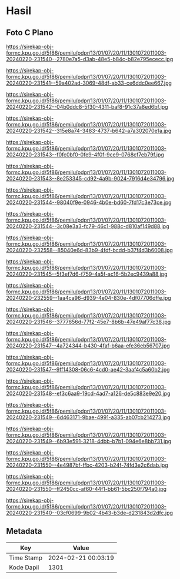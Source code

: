 # Hasil

## Foto C Plano

https://sirekap-obj-formc.kpu.go.id/5f86/pemilu/pdpr/13/01/07/20/11/1301072011003-20240220-231540--2780e7a5-d3ab-48e5-b84c-b82e795ececc.jpg

https://sirekap-obj-formc.kpu.go.id/5f86/pemilu/pdpr/13/01/07/20/11/1301072011003-20240220-231541--59a402ad-3069-48df-ab33-ce6ddc0ee667.jpg

https://sirekap-obj-formc.kpu.go.id/5f86/pemilu/pdpr/13/01/07/20/11/1301072011003-20240220-231542--04b0ddc8-5f30-4311-baf8-91c37a8ed6bf.jpg

https://sirekap-obj-formc.kpu.go.id/5f86/pemilu/pdpr/13/01/07/20/11/1301072011003-20240220-231542--315e8a74-3483-4737-b642-a7a302070e1a.jpg

https://sirekap-obj-formc.kpu.go.id/5f86/pemilu/pdpr/13/01/07/20/11/1301072011003-20240220-231543--f0fc0bf0-0fe9-4f0f-9ce9-0768cf7eb79f.jpg

https://sirekap-obj-formc.kpu.go.id/5f86/pemilu/pdpr/13/01/07/20/11/1301072011003-20240220-231543--8e253345-cd92-4a9b-9024-7916d4e34796.jpg

https://sirekap-obj-formc.kpu.go.id/5f86/pemilu/pdpr/13/01/07/20/11/1301072011003-20240220-231544--98040f9e-0946-4b0e-bd60-7fd17c3e73ce.jpg

https://sirekap-obj-formc.kpu.go.id/5f86/pemilu/pdpr/13/01/07/20/11/1301072011003-20240220-231544--3c08e3a3-fc79-46c1-988c-d810af149d88.jpg

https://sirekap-obj-formc.kpu.go.id/5f86/pemilu/pdpr/13/01/07/20/11/1301072011003-20240220-232558--85040e6d-83b9-4fdf-bcdd-b37f4d3b6008.jpg

https://sirekap-obj-formc.kpu.go.id/5f86/pemilu/pdpr/13/01/07/20/11/1301072011003-20240220-231545--5f3ef7d6-f759-4a5f-ac16-5b2ec9439a88.jpg

https://sirekap-obj-formc.kpu.go.id/5f86/pemilu/pdpr/13/01/07/20/11/1301072011003-20240220-232559--1aa4ca96-d939-4e04-830e-4df07706dffe.jpg

https://sirekap-obj-formc.kpu.go.id/5f86/pemilu/pdpr/13/01/07/20/11/1301072011003-20240220-231546--3777656d-77f2-45e7-8b6b-47e49af77c38.jpg

https://sirekap-obj-formc.kpu.go.id/5f86/pemilu/pdpr/13/01/07/20/11/1301072011003-20240220-231547--4a724344-b430-4faf-b6aa-efe36eb56707.jpg

https://sirekap-obj-formc.kpu.go.id/5f86/pemilu/pdpr/13/01/07/20/11/1301072011003-20240220-231547--9ff14308-06c6-4cd0-ae42-3aaf4c5a60b2.jpg

https://sirekap-obj-formc.kpu.go.id/5f86/pemilu/pdpr/13/01/07/20/11/1301072011003-20240220-231548--ef3c6aa9-19cd-4ad7-a126-de5c883e9e20.jpg

https://sirekap-obj-formc.kpu.go.id/5f86/pemilu/pdpr/13/01/07/20/11/1301072011003-20240220-231549--6d463171-9bae-4991-a335-ab07cb214273.jpg

https://sirekap-obj-formc.kpu.go.id/5f86/pemilu/pdpr/13/01/07/20/11/1301072011003-20240220-231549--6b93e591-3218-4dbb-b7b1-094e6e8bb731.jpg

https://sirekap-obj-formc.kpu.go.id/5f86/pemilu/pdpr/13/01/07/20/11/1301072011003-20240220-231550--4e4987bf-ffbc-4203-b24f-74fd3e2c6dab.jpg

https://sirekap-obj-formc.kpu.go.id/5f86/pemilu/pdpr/13/01/07/20/11/1301072011003-20240220-231550--ff2450cc-af60-44f1-bb61-5bc250f794a0.jpg

https://sirekap-obj-formc.kpu.go.id/5f86/pemilu/pdpr/13/01/07/20/11/1301072011003-20240220-231540--03cf0699-9b02-4b43-b3de-d231843d2dfc.jpg


## Metadata

| Key        | Value               |
| ---------- | ------------------- |
| Time Stamp | 2024-02-21 00:03:19 |
| Kode Dapil | 1301                |



